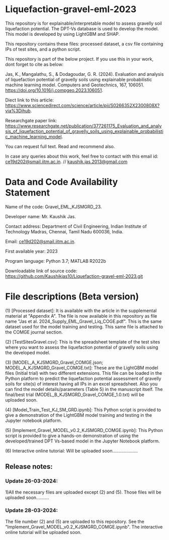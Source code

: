 # Liquefaction-gravel-eml-2023
This repository is for explainable/interpretable model to assess gravelly soil liquefaction potential. The DPT-Vs database is used to develop the model. This model is developed by using LightGBM and SHAP.

This repository contains these files: processed dataset, a csv file containing IPs of test sites, and a python script. 

This repository is part of the below project. If you use this in your work, dont forget to cite as below:

Jas, K., Mangalathu, S., & Dodagoudar, G. R. (2024). Evaluation and analysis of liquefaction potential of gravelly soils using explainable probabilistic machine learning model. Computers and Geotechnics, 167, 106051. https://doi.org/10.1016/j.compgeo.2023.106051. 

Diect link to this article: https://www.sciencedirect.com/science/article/pii/S0266352X2300808X?via%3Dihub. 

Researchgate paper link:
https://www.researchgate.net/publication/377261175_Evaluation_and_analysis_of_liquefaction_potential_of_gravelly_soils_using_explainable_probabilistic_machine_learning_model. 

You can request full text. Read and recommend also.

In case any queries about this work, feel free to contact with this email id: ce19d202@smail.iitm.ac.in. // kaushik.jas.2013@gmail.com

# Data and Code Availability Statement

Name of the code: Gravel_EML_KJSMGRD_23.

Developer name: Mr. Kaushik Jas. 

Contact address: Department of Civil Engineering, Indian Institute of Technology Madras, Chennai, Tamil Nadu 600036, India.

Email: ce19d202@smail.iitm.ac.in. 

First available year: 2023

Program language: Python 3.7; MATLAB R2022b

Downloadable link of source code: https://github.com/Kaushikjas10/Liquefaction-gravel-eml-2023.git 

# File descriptions (Beta version)

(1) [Processed dataset]: It is available with the article in the supplemental material at "Appendix A". The file is now available in this repository as file name "Jas et al. 2024_Supply_EML_Gravel_Liq_COGE.pdf".
This is the same dataset used for the model training and testing. This same file is attached to the COMGE journal section.

(2) [TestSitesGravel.csv]: This is the  spreadsheet template of the test sites where you want to assess the liquefaction potential of gravelly soils using the developed model.

(3) [MODEL_A_KJSMGRD_Gravel_COMGE.json; MODEL_A_KJSMGRD_Gravel_COMGE.txt]: These are the LightGBM model files (Initial trial) with two different extensions. This file can be loaded in the Python platform to predict the liquefaction potential assessment of gravelly soils for site(s) of interest having all IPs in an excel spreadsheet. Also you can find the model details/parameters (Table 5) in the manuscript itself. The final/best trial (MODEL_B_KJSMGRD_Gravel_COMGE_1.0.txt) will be uploaded soon.

(4) [Model_Train_Test_KJ_SM_GRD.ipynb]: This Python script is provided to give a demonstration of the LightGBM model training and testing in the Jupyter notebook platform.

(5) [Implement_Gravel_MODEL_v0.2_KJSMGRD_COMGE.ipynb]: This Python script is provided to give a hands-on demonstration of using the developed/trained DPT Vs-based model in the Jupyter Notebook platform.

(6) Interactive online tutorial: Will be uploaded soon....................

## Release notes:
### Update 26-03-2024: 
1)All the necessary files are uploaded except (2) and (5). Those files will be uploaded soon..........

### Update 28-03-2024:
The file number (2) and (5) are uploaded to this repository. See the "Implement_Gravel_MODEL_v0.2_KJSMGRD_COMGE.ipynb". The interactive online tutorial will be uploaded soon.
